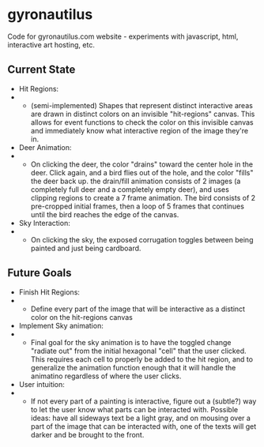 gyronautilus
============

Code for gyronautilus.com website - experiments with javascript, html, interactive art hosting, etc.

Current State
-----------------
+ Hit Regions: 
+ + (semi-implemented) Shapes that represent distinct interactive areas are drawn in distinct colors on an invisible "hit-regions" canvas.  This allows for event functions to check the color on this invisible canvas and immediately know what interactive region of the image they're in.
+ Deer Animation: 
+ + On clicking the deer, the color "drains" toward the center hole in the deer.  Click again, and a bird flies out of the hole, and the color "fills" the deer back up. the drain/fill animation consists of 2 images (a completely full deer and a completely empty deer), and uses clipping regions to create a 7 frame animation.  The bird consists of 2 pre-cropped initial frames, then a loop of 5 frames that continues until the bird reaches the edge of the canvas.
+ Sky Interaction:  
+ + On clicking the sky, the exposed corrugation toggles between being painted and just being cardboard.

Future Goals
-----------------
+ Finish Hit Regions: 
+ + Define every part of the image that will be interactive as a distinct color on the hit-regions canvas
+ Implement Sky animation: 
+ + Final goal for the sky animation is to have the toggled change "radiate out" from the initial hexagonal "cell" that the user clicked. This requires each cell to properly be added to the hit region, and to generalize the animation function enough that it will handle the animatino regardless of where the user clicks.
+ User intuition: 
+ + If not every part of a painting is interactive, figure out a (subtle?) way to let the user know what parts can be interacted with.  Possible ideas: have all sideways text be a light gray, and on mousing over a part of the image that can be interacted with, one of the texts will get darker and be brought to the front.
